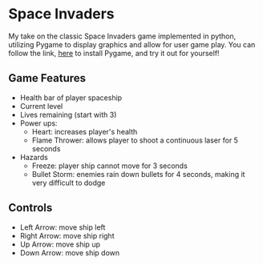 # Space Invaders
My take on the classic Space Invaders game implemented in python, utilizing Pygame to display graphics and allow for user game play. You can follow the link, [here](https://www.pygame.org/wiki/GettingStarted) to install Pygame, and try it out for yourself!

## Game Features
- Health bar of player spaceship
- Current level
- Lives remaining (start with 3)
- Power ups:
  - Heart: increases player's health
  - Flame Thrower: allows player to shoot a continuous laser for 5 seconds
 - Hazards
    - Freeze: player ship cannot move for 3 seconds
    - Bullet Storm: enemies rain down bullets for 4 seconds, making it very difficult to dodge
    
## Controls
- Left Arrow: move ship left
- Right Arrow: move ship right
- Up Arrow: move ship up
- Down Arrow: move ship down

